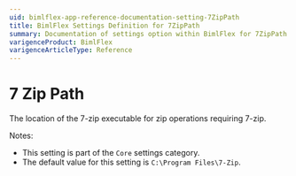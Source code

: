 ```yaml
---
uid: bimlflex-app-reference-documentation-setting-7ZipPath
title: BimlFlex Settings Definition for 7ZipPath
summary: Documentation of settings option within BimlFlex for 7ZipPath
varigenceProduct: BimlFlex
varigenceArticleType: Reference
---
```


# 7 Zip Path

The location of the 7-zip executable for zip operations requiring 7-zip.

Notes:
* This setting is part of the `Core` settings category.
* The default value for this setting is `C:\Program Files\7-Zip`.